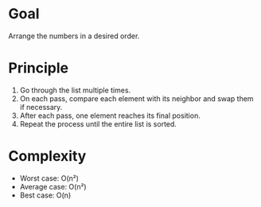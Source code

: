 # Goal

Arrange the numbers in a desired order.

# Principle

1. Go through the list multiple times.
2. On each pass, compare each element with its neighbor and swap them if necessary.
3. After each pass, one element reaches its final position.
4. Repeat the process until the entire list is sorted.

# Complexity

* Worst case: O(n²)
* Average case: O(n²)
* Best case: O(n)
